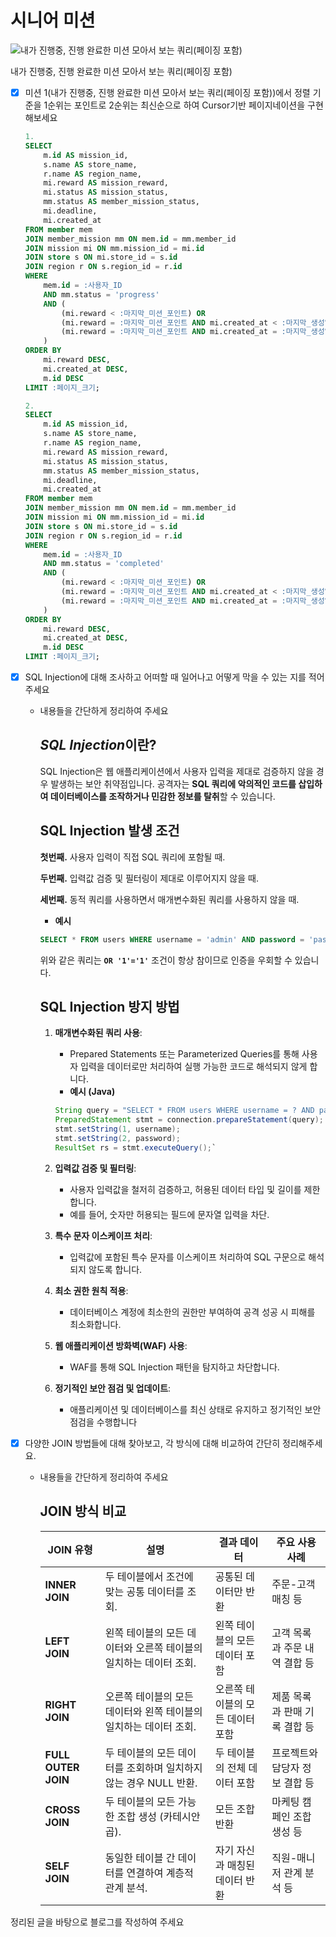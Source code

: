 # 시니어 미션

![내가 진행중, 진행 완료한 미션 모아서 보는 쿼리(페이징 포함)](Untitled.png)

내가 진행중, 진행 완료한 미션 모아서 보는 쿼리(페이징 포함)

- [x]  미션 1(내가 진행중, 진행 완료한 미션 모아서 보는 쿼리(페이징 포함))에서 정렬 기준을 1순위는 포인트로 2순위는 최신순으로 하여 Cursor기반 페이지네이션을 구현해보세요
    
    ```sql
    1. 
    SELECT 
        m.id AS mission_id, 
        s.name AS store_name, 
        r.name AS region_name, 
        mi.reward AS mission_reward, 
        mi.status AS mission_status, 
        mm.status AS member_mission_status, 
        mi.deadline, 
        mi.created_at 
    FROM member mem 
    JOIN member_mission mm ON mem.id = mm.member_id 
    JOIN mission mi ON mm.mission_id = mi.id 
    JOIN store s ON mi.store_id = s.id 
    JOIN region r ON s.region_id = r.id 
    WHERE 
        mem.id = :사용자_ID
        AND mm.status = 'progress'
        AND (
            (mi.reward < :마지막_미션_포인트) OR
            (mi.reward = :마지막_미션_포인트 AND mi.created_at < :마지막_생성일자) OR
            (mi.reward = :마지막_미션_포인트 AND mi.created_at = :마지막_생성일자 AND m.id < :마지막_미션_ID)
        )
    ORDER BY
        mi.reward DESC,
        mi.created_at DESC,
        m.id DESC
    LIMIT :페이지_크기;
    
    2.
    SELECT
        m.id AS mission_id,
        s.name AS store_name,
        r.name AS region_name,
        mi.reward AS mission_reward,
        mi.status AS mission_status,
        mm.status AS member_mission_status,
        mi.deadline,
        mi.created_at
    FROM member mem
    JOIN member_mission mm ON mem.id = mm.member_id
    JOIN mission mi ON mm.mission_id = mi.id
    JOIN store s ON mi.store_id = s.id
    JOIN region r ON s.region_id = r.id
    WHERE
        mem.id = :사용자_ID
        AND mm.status = 'completed'
        AND (
            (mi.reward < :마지막_미션_포인트) OR
            (mi.reward = :마지막_미션_포인트 AND mi.created_at < :마지막_생성일자) OR
            (mi.reward = :마지막_미션_포인트 AND mi.created_at = :마지막_생성일자 AND m.id < :마지막_미션_ID)
        )
    ORDER BY
        mi.reward DESC,
        mi.created_at DESC,
        m.id DESC
    LIMIT :페이지_크기;
    ```
    

- [x]  SQL Injection에 대해 조사하고 어떠할 때 일어나고 어떻게 막을 수 있는 지를 적어주세요
    - 내용들을 간단하게 정리하여 주세요
        
        ## ***SQL Injection*이란?**
        
        SQL Injection은 웹 애플리케이션에서 사용자 입력을 제대로 검증하지 않을 경우 발생하는 보안 취약점입니다. 공격자는 **SQL 쿼리에 악의적인 코드를 삽입하여 데이터베이스를 조작하거나 민감한 정보를 탈취**할 수 있습니다.
        
        ## **SQL Injection 발생 조건**
        
        **첫번째.** 사용자 입력이 직접 SQL 쿼리에 포함될 때.
        
        **두번째.** 입력값 검증 및 필터링이 제대로 이루어지지 않을 때.
        
        **세번째.** 동적 쿼리를 사용하면서 매개변수화된 쿼리를 사용하지 않을 때.
        
        - **예시**
        
        ```sql
        SELECT * FROM users WHERE username = 'admin' AND password = 'password' OR '1'='1';
        ```
        
        위와 같은 쿼리는 **`OR '1'='1'`** 조건이 항상 참이므로 인증을 우회할 수 있습니다.
        
        ## **SQL Injection 방지 방법**
        
        1. **매개변수화된 쿼리 사용**:
            - Prepared Statements 또는 Parameterized Queries를 통해 사용자 입력을 데이터로만 처리하여 실행 가능한 코드로 해석되지 않게 합니다.
            - **예시 (Java)**
            
            ```java
            String query = "SELECT * FROM users WHERE username = ? AND password = ?";
            PreparedStatement stmt = connection.prepareStatement(query);
            stmt.setString(1, username);
            stmt.setString(2, password);
            ResultSet rs = stmt.executeQuery();`
            ```
            
        2. **입력값 검증 및 필터링**:
            - 사용자 입력값을 철저히 검증하고, 허용된 데이터 타입 및 길이를 제한합니다.
            - 예를 들어, 숫자만 허용되는 필드에 문자열 입력을 차단.
        3. **특수 문자 이스케이프 처리**:
            - 입력값에 포함된 특수 문자를 이스케이프 처리하여 SQL 구문으로 해석되지 않도록 합니다.
        4. **최소 권한 원칙 적용**:
            - 데이터베이스 계정에 최소한의 권한만 부여하여 공격 성공 시 피해를 최소화합니다.
        5. **웹 애플리케이션 방화벽(WAF) 사용**:
            - WAF를 통해 SQL Injection 패턴을 탐지하고 차단합니다.
        6. **정기적인 보안 점검 및 업데이트**:
            - 애플리케이션 및 데이터베이스를 최신 상태로 유지하고 정기적인 보안 점검을 수행합니다

- [x]  다양한 JOIN 방법들에 대해 찾아보고, 각 방식에 대해 비교하여 간단히 정리해주세요.
    - 내용들을 간단하게 정리하여 주세요
        
        ## **JOIN 방식 비교**
        
        | **JOIN 유형** | **설명** | **결과 데이터** | **주요 사용 사례** |
        | --- | --- | --- | --- |
        | **INNER JOIN** | 두 테이블에서 조건에 맞는 공통 데이터를 조회. | 공통된 데이터만 반환 | 주문-고객 매칭 등 |
        | **LEFT JOIN** | 왼쪽 테이블의 모든 데이터와 오른쪽 테이블의 일치하는 데이터 조회. | 왼쪽 테이블의 모든 데이터 포함 | 고객 목록과 주문 내역 결합 등 |
        | **RIGHT JOIN** | 오른쪽 테이블의 모든 데이터와 왼쪽 테이블의 일치하는 데이터 조회. | 오른쪽 테이블의 모든 데이터 포함 | 제품 목록과 판매 기록 결합 등 |
        | **FULL OUTER JOIN** | 두 테이블의 모든 데이터를 조회하며 일치하지 않는 경우 NULL 반환. | 두 테이블의 전체 데이터 포함 | 프로젝트와 담당자 정보 결합 등 |
        | **CROSS JOIN** | 두 테이블의 모든 가능한 조합 생성 (카테시안 곱). | 모든 조합 반환 | 마케팅 캠페인 조합 생성 등 |
        | **SELF JOIN** | 동일한 테이블 간 데이터를 연결하여 계층적 관계 분석. | 자기 자신과 매칭된 데이터 반환 | 직원-매니저 관계 분석 등 |

정리된 글을 바탕으로 블로그를 작성하여 주세요